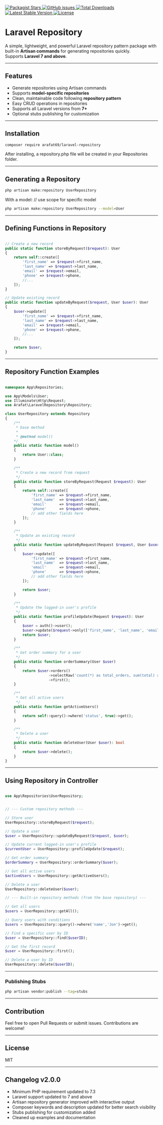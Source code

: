 <p>
<a href="https://packagist.org/packages/arafat69/laravel-repository">
    <img alt="Packagist Stars" src="https://img.shields.io/packagist/stars/arafat69/laravel-repository">
</a>
<a href="https://github.com/arafat69/laravel-repository/issues">
    <img alt="GitHub issues" src="https://img.shields.io/github/issues/arafat69/laravel-repository">
</a>
<a href="https://packagist.org/packages/arafat69/laravel-repository">
    <img src="https://img.shields.io/packagist/dt/arafat69/laravel-repository" alt="Total Downloads">
</a>
<a href="https://packagist.org/packages/arafat69/laravel-repository">
    <img src="https://img.shields.io/packagist/v/arafat69/laravel-repository" alt="Latest Stable Version">
</a>
<a href="https://packagist.org/packages/arafat69/laravel-repository">
    <img src="https://img.shields.io/packagist/l/arafat69/laravel-repository" alt="License">
</a>
</p>

# Laravel Repository

A simple, lightweight, and powerful Laravel repository pattern package with built-in **Artisan commands** for generating repositories quickly.  
Supports **Laravel 7 and above**.

---

## Features

- Generate repositories using Artisan commands
- Supports **model-specific repositories**
- Clean, maintainable code following **repository pattern**
- Easy CRUD operations in repositories
- Supports all Laravel versions from **7+**
- Optional stubs publishing for customization

---

## Installation

```bash
composer require arafat69/laravel-repository
```

After installing, a repository.php file will be created in your Repositories folder.

---

## Generating a Repository

```bash
php artisan make:repository UserRepository
```

With a model:
// use scope for specific model

```bash
php artisan make:repository UserRepository --model=User
```

---

## Defining Functions in Repository

```php

// Create a new record
public static function storeByRequest($request): User
{
    return self::create([
        'first_name' => $request->first_name,
        'last_name' => $request->last_name,
        'email' => $request->email,
        'phone' => $request->phone,
        //...
    ]);
}

// Update existing record
public static function updateByRequest($request, User $user): User
{
    $user->update([
        'first_name' => $request->first_name,
        'last_name' => $request->last_name,
        'email' => $request->email,
        'phone' => $request->phone,
        //...
    ]);

    return $user;
}

```

---

## Repository Function Examples

```php

namespace App\Repositories;

use App\Models\User;
use Illuminate\Http\Request;
use Arafat\LaravelRepository\Repository;

class UserRepository extends Repository
{
    /**
     * base method
     *
     * @method model()
    */
    public static function model()
    {
        return User::class;
    }

    /**
     * Create a new record from request
     */
    public static function storeByRequest(Request $request): User
    {
        return self::create([
            'first_name' => $request->first_name,
            'last_name'  => $request->last_name,
            'email'      => $request->email,
            'phone'      => $request->phone,
            // add other fields here
        ]);
    }

    /**
     * Update an existing record
     */
    public static function updateByRequest(Request $request, User $user): User
    {
        $user->update([
            'first_name' => $request->first_name,
            'last_name'  => $request->last_name,
            'email'      => $request->email,
            'phone'      => $request->phone,
            // add other fields here
        ]);

        return $user;
    }

    /**
     * Update the logged-in user's profile
     */
    public static function profileUpdate(Request $request): User
    {
        $user = auth()->user();
        $user->update($request->only(['first_name', 'last_name', 'email', 'phone']));
        return $user;
    }

    /**
     * Get order summary for a user
     */
    public static function orderSummary(User $user)
    {
        return $user->orders()
                    ->selectRaw('count(*) as total_orders, sum(total) as total_amount')
                    ->first();
    }

    /**
     * Get all active users
     */
    public static function getActiveUsers()
    {
        return self::query()->where('status', true)->get();
    }

    /**
     * Delete a user
     */
    public static function deleteUser(User $user): bool
    {
        return $user->delete();
    }
}

```

---

## Using Repository in Controller

```php

use App\Repositories\UserRepository;


// --- Custom repository methods ---

// Store user
UserRepository::storeByRequest($request);

// Update a user
$user = UserRepository::updateByRequest($request, $user);

// Update current logged-in user's profile
$currentUser = UserRepository::profileUpdate($request);

// Get order summary
$orderSummary = UserRepository::orderSummary($user);

// Get all active users
$activeUsers = UserRepository::getActiveUsers();

// Delete a user
UserRepository::deleteUser($user);

// --- Built-in repository methods (from the base repository) ---

// Get all users
$users = UserRepository::getAll();

// Query users with conditions
$users = UserRepository::query()->where('name','Jon')->get();

// Find a specific user by ID
$user = UserRepository::find($userID);

// Get the first record
$user = UserRepository::first();

// Delete a user by ID
UserRepository::delete($userID);

```

---

### Publishing Stubs

```bash
php artisan vendor:publish --tag=stubs
```

---

## Contribution

Feel free to open Pull Requests or submit issues.
Contributions are welcome!

---

## License

MIT

---

## Changelog v2.0.0

- Minimum PHP requirement updated to 7.3
- Laravel support updated to 7 and above
- Artisan repository generator improved with interactive output
- Composer keywords and description updated for better search visibility
- Stubs publishing for customization added
- Cleaned up examples and documentation
